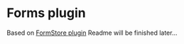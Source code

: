 # Forms plugin

Based on [FormStore plugin](https://octobercms.com/plugin/nocio-formstore) Readme will be finished later...
